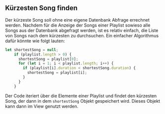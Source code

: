 ## Kürzesten Song finden

Der kürzeste Song soll ohne eine eigene Datenbank Abfrage errechnet werden. Nachdem für die Anzeige der Songs einer Playlist sowieso alle Songs aus der Datenbank abgefragt werden, ist es relativ einfach, die Liste von Songs nach dem kürzesten zu durchsuchen.
Ein einfacher Algorithmus dafür könnte wie folgt lauten:
~~~js
let shortestSong = null;
    if (playlist.length > 0) {
      shortestSong = playlist[0];
      for (let i = 1; i < playlist.length; i++) {
        if (playlist[i].duration < shortestSong.duration) {
          shortestSong = playlist[i];
        }
      }
    } 
~~~

Der Code iteriert über die Elemente einer Playlist und findet den kürzesten Song, der dann in dem `shortestSong` Objekt gespeichert wird.
Dieses Objekt kann dann im View genutzt werden.
